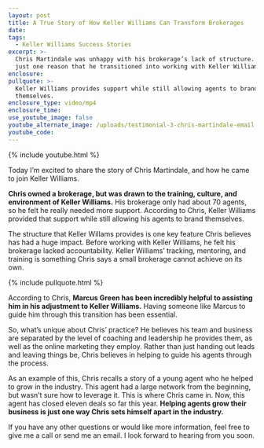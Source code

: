 ```yaml
---
layout: post
title: A True Story of How Keller Williams Can Transform Brokerages
date:
tags:
  - Keller Williams Success Stories
excerpt: >-
  Chris Martindale was unhappy with his brokerage’s lack of structure. This was
  just one reason that he transitioned into working with Keller Williams.
enclosure:
pullquote: >-
  Keller Williams provides support while still allowing agents to brand
  themselves.
enclosure_type: video/mp4
enclosure_time:
use_youtube_image: false
youtube_alternate_image: /uploads/testimonial-3-chris-martindale-email.jpg
youtube_code:
---
```



{% include youtube.html %}

Today I’m excited to share the story of Chris Martindale, and how he came to join Keller Williams.

**Chris owned a brokerage, but was drawn to the training, culture, and environment of Keller Williams.** His brokerage only had about 70 agents, so he felt he really needed more support. According to Chris, Keller Williams provided that support while still allowing his agents to brand themselves.

The structure that Keller Willams provides is one key feature Chris believes has had a huge impact. Before working with Keller Williams, he felt his brokerage lacked accountability. Keller Williams’ tracking, mentoring, and training is something Chris says a small brokerage cannot achieve on its own.

{% include pullquote.html %}

According to Chris, **Marcus Green has been incredibly helpful to assisting him in his adjustment to Keller Williams.** Having someone like Marcus to guide him through this transition has been essential.

So, what’s unique about Chris’ practice? He believes his team and business are separated by the level of coaching and leadership he provides them, as well as the online marketing they employ. Rather than just handing out leads and leaving things be, Chris believes in helping to guide his agents through the process.

As an example of this, Chris recalls a story of a young agent who he helped to grow in the industry. This agent had a large network from the beginning, but wasn’t sure how to leverage it. This is where Chris came in. Now, this agent has closed eleven deals so far this year. **Helping agents grow their business is just one way Chris sets himself apart in the industry.**

If you have any other questions or would like more information, feel free to give me a call or send me an email. I look forward to hearing from you soon.
